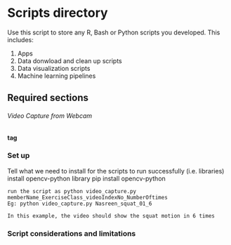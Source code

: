 # Scripts directory

Use this script to store any R, Bash or Python scripts you developed. This includes:

1. Apps
2. Data donwload and clean up scripts
3. Data visualization scripts
4. Machine learning pipelines

## Required sections
###### Video Capture from Webcam <h4> tag
### Set up

Tell what we need to install for the scripts to run successfully (i.e. libraries)
install opencv-python library
    pip install opencv-python
    
    run the script as python video_capture.py memberName_ExerciseClass_videoIndexNo_NumberOftimes
    Eg: python video_capture.py Nasreen_squat_01_6
    
    In this example, the video should show the squat motion in 6 times
    
### Script considerations and limitations
